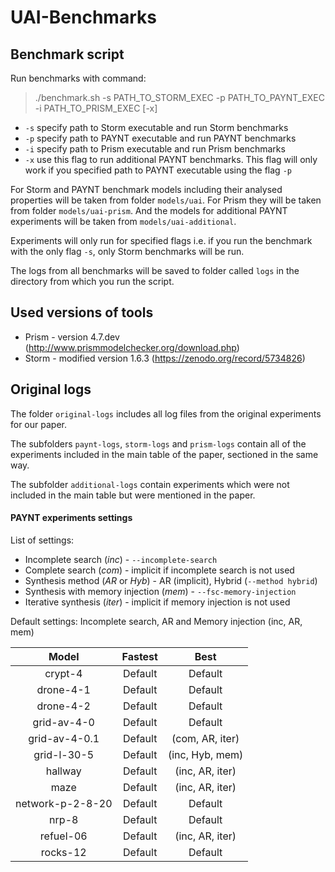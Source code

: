 # UAI-Benchmarks

## Benchmark script

Run benchmarks with command:

> ./benchmark.sh -s PATH_TO_STORM_EXEC -p PATH_TO_PAYNT_EXEC -i PATH_TO_PRISM_EXEC [-x]

- `-s` specify path to Storm executable and run Storm benchmarks
- `-p` specify path to PAYNT executable and run PAYNT benchmarks
- `-i` specify path to Prism executable and run Prism benchmarks
- `-x` use this flag to run additional PAYNT benchmarks. This flag will only work if you specified path to PAYNT executable using the flag `-p`

For Storm and PAYNT benchmark models including their analysed properties will be taken from folder `models/uai`. For Prism they will be taken from folder `models/uai-prism`. And the models for additional PAYNT experiments will be taken from `models/uai-additional`.

Experiments will only run for specified flags i.e. if you run the benchmark with the only flag `-s`, only Storm benchmarks will be run.

The logs from all benchmarks will be saved to folder called `logs` in the directory from which you run the script. 

## Used versions of tools

- Prism - version 4.7.dev (http://www.prismmodelchecker.org/download.php)
- Storm - modified version 1.6.3 (https://zenodo.org/record/5734826)

## Original logs

The folder `original-logs` includes all log files from the original experiments for our paper.

The subfolders `paynt-logs`, `storm-logs` and `prism-logs` contain all of the experiments included in the main table of the paper, sectioned in the same way.

The subfolder `additional-logs` contain experiments which were not included in the main table but were mentioned in the paper.

#### PAYNT experiments settings

List of settings:
- Incomplete search (*inc*) - `--incomplete-search`
- Complete search (*com*) - implicit if incomplete search is not used
- Synthesis method (*AR* or *Hyb*) - AR (implicit), Hybrid (`--method hybrid`)
- Synthesis with memory injection (*mem*) - `--fsc-memory-injection`
- Iterative synthesis (*iter*) - implicit if memory injection is not used

Default settings: Incomplete search, AR and Memory injection (inc, AR, mem)

|     **Model**    | **Fastest** |     **Best**    |
|:----------------:|:-----------:|:---------------:|
| crypt-4          |   Default   | Default         |
| drone-4-1        |   Default   | Default         |
| drone-4-2        |   Default   | Default         |
| grid-av-4-0      |   Default   | Default         |
| grid-av-4-0.1    |   Default   | (com, AR, iter) |
| grid-l-30-5      |   Default   | (inc, Hyb, mem) |
| hallway          |   Default   | (inc, AR, iter) |
| maze             |   Default   | (inc, AR, iter) |
| network-p-2-8-20 |   Default   | Default         |
| nrp-8            |   Default   | Default         |
| refuel-06        |   Default   | (inc, AR, iter) |
| rocks-12         |   Default   | Default         |

